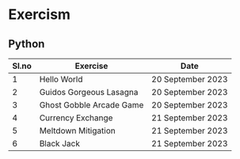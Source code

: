 # Exercism
## Python
| Sl.no | Exercise | Date              | 
|----|--|-------------------|
| 1  | Hello World | 20 September 2023 |
| 2  | Guidos Gorgeous Lasagna | 20 September 2023 |
| 3  | Ghost Gobble Arcade Game | 20 September 2023 |
| 4  | Currency Exchange | 21 September 2023 |
| 5  | Meltdown Mitigation | 21 September 2023 |
| 6  | Black Jack | 21 September 2023 |
